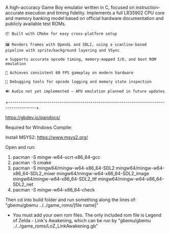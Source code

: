 A high-accuracy Game Boy emulator written in C, focused on instruction-accurate execution and timing fidelity.
Implements a full LR35902 CPU core and memory banking model based on official hardware documentation and publicly available test ROMs.

    📦 Built with CMake for easy cross-platform setup

    🖼️ Renders frames with OpenGL and SDL2, using a scanline-based pipeline with sprite/background layering and VSync

    ⚙️ Supports accurate opcode timing, memory-mapped I/O, and boot ROM emulation

    🚀 Achieves consistent 60 FPS gameplay on modern hardware

    🧪 Debugging tools for opcode logging and memory state inspection

    🔊 Audio not yet implemented — APU emulation planned in future updates

+-------------------------------------------------------------------------------------------+

https://gbdev.io/pandocs/

Required for Windows Compile:

Install MSYS2: https://www.msys2.org/

Open and run: 
1) pacman -S mingw-w64-ucrt-x86_64-gcc
2) pacman -S cmake
3) pacman -S mingw64/mingw-w64-x86_64-SDL2 mingw64/mingw-w64-x86_64-SDL2_mixer mingw64/mingw-w64-x86_64-SDL2_image mingw64/mingw-w64-x86_64-SDL2_ttf mingw64/mingw-w64-x86_64-SDL2_net 
4) pacman -S mingw-w64-x86_64-check 

Then cd into build folder and run something along the lines of: "gbemu/gbemu ../../game_roms/[file name]"
- You must add your own rom files. The only included rom file is Legend of Zelda - Link's Awakening, which can be run by "gbemu/gbemu ../../game_roms/LoZ_LinkAwakening.gb"